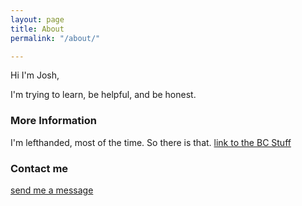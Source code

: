 ```yaml
---
layout: page
title: About
permalink: "/about/"

---
```

Hi I'm Josh,

I'm trying to learn, be helpful, and be honest.

### More Information

I'm lefthanded, most of the time. So there is that. [link to the BC Stuff](https://sites.google.com/view/whitestonebc2024/does-not-do)

### Contact me

[send me a message](mailto:hello@joshdean.uk)
